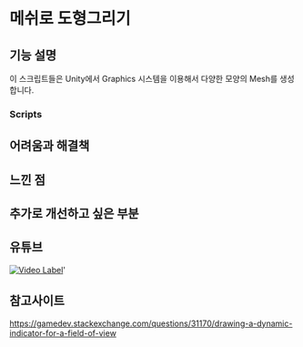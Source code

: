 # 메쉬로 도형그리기

## 기능 설명
 이 스크립트들은 Unity에서 Graphics 시스템을 이용해서 다양한 모양의 Mesh를 생성합니다.
 
 ### Scripts  
 
## 어려움과 해결책
 
## 느낀 점
 
## 추가로 개선하고 싶은 부분
 
## 유튜브
 [![Video Label](http://img.youtube.com/vi/GdsiRnyc37poTetA/0.jpg)](https://youtu.be/GdsiRnyc37poTetA)'

## 참고사이트
 https://gamedev.stackexchange.com/questions/31170/drawing-a-dynamic-indicator-for-a-field-of-view
 
